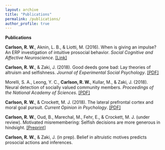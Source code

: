 ```yaml
---
layout: archive
title: "Publications"
permalink: /publications/
author_profile: true
---
```

<strong>Publications</strong>

<p>
<strong>Carlson, R. W.</strong>, Aknin, L. B., & Liotti, M. (2016). When is giving an impulse? An ERP investigation of intuitive prosocial behavior. <em>Social Cognitive and Affective Neuroscience</em>.
<a href="https://academic.oup.com/scan/article/11/7/1121/1753464">[Link]</a>
</p>

<p>
<strong>Carlson, R. W.</strong>, & Zaki, J. (2018). Good deeds gone bad: Lay theories of altruism and selfishness. <em>Journal of Experimental Social Psychology</em>.
<a href="http://ssnl.stanford.edu/sites/default/files/pdf/carlsonZaki_layTheories_inpress_0.pdf?width=85%&height=85%&iframe=true">[PDF]</a>
</p>

<p>
  Morelli, S. A., Leong, Y. C., <strong>Carlson, R. W.</strong>, Kullar, M., & Zaki, J. (2018). Neural detection of socially valued community members. <em>Proceedings of the National Academy of Sciences</em>.
<a href="http://ssnl.stanford.edu/sites/default/files/pdf/Morelli%20et%20al_in%20press_PNAS.pdf?width=85%&height=85%&iframe=true">[PDF]</a>
</p>
  
 <p>
  <strong>Carlson, R. W.</strong>, & Crockett, M. J. (2018). The lateral prefrontal cortex and moral goal pursuit. <em>Current Opinion in Psychology</em>.
<a href="https://static1.squarespace.com/static/538ca3ade4b090f9ef331978/t/5bc8db67e5e5f0da97432b84/1539890024330/1-s2.0-S2352250X18300034-main.pdf">[PDF]</a>
</p> 

  
<p>
  <strong>Carlson, R. W.</strong>, Oud, B., Marechal, M., Fehr, E., & Crockett, M. J. (under review). Motivated misremembering: Selfish decisions are more generous in hindsight.
<a href="https://www.researchgate.net/profile/Ryan_Carlson4/publication/330574904_Motivated_misremembering_selfish_decisions_are_more_generous_in_hindsight/links/5c4c87a9458515a4c7424ba6/Motivated-misremembering-selfish-decisions-are-more-generous-in-hindsight.pdf">[Preprint]</a>
</p>
  
<p>
  <strong>Carlson, R. W.</strong>, & Zaki, J. (in prep). Belief in altruistic motives predicts prosocial actions and inferences.
</p>
  
  
